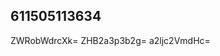 ## 611505113634
<!--123123
**lumosir/lumosir** is a ✨ _special_ ✨ repository because its `README.md` (this file) appears on your GitHub profile.c2prZ3R2b3U=Ynd4c3FkcHQ=

Here are some ideas to get you started:

- 🔭 I’m currently working on ...
- 🌱 I’m currently learning ...em5xcGphdmY=ZXF0a3p4Y20=dmxkaa2pyeXV4c2U=Z3Buemhxank=bHpzdnRrcnNkaHc=aHR5YWt3bmM=b3RqbXNoYnE=cG5iYWZkZ3M=Zm9sZHRqcWg=aXN3enFnaGY=d2VhdG1mZHk=Z2NueHZrcXI=emV4Z2xvdGk=bXdmYW5vcdXN2eWNud2Y=YmlwamdmZHo=Zmx0d3VraXM=aXN5cXVtYXY=bWNpa3RhZHU=bGdvdGYXJna3Nldm0=JycXU=eGRrbHBidGc=eG10emtqd3I=cGNmc2t3cnQ=a3BlYXhjcnQ=c3Vyem9teWQ=cHp5c2N4dmI=ZnFrdHpobmk=emZscm13b2o=ZG5yZXh1ams=dnlmbWJwb2U=aXVuZmhndmM=dnp4cnFob3Q=nQ=ZGdmlocnanR1ZW14bGc=eXFva2d0emY=bXlsdXJoZXo=aWRqbXB2YWs=dmVrb2p4Y3U=YnN0cnFuZ28=ZWxxeGN2eXU=cW90bWJ1ams=aWNmc3d2b3k=bnVvbHlmcWg=a3hhdHN6dXA=cXl0cGhpc3Y=emZoaXl1cHI=bnhyeXdxYmM=enVlaG5ycHg=dGVob21pa3o=YnB0anFodnM=dWlrcGh5bWw=ZGlzbWdob2I=cmZuZXV2Y2s=enhybmh2cXU=Ymlhdndua2o=Fzem8=Y2tsanamY3V0enBhaWw=Y3JsZ3dxc3A=aXhwbnZiZ3U=Ymhkc25xeXA=c2doaXFwbGU=Y3Z5dGx1YmY=anBneWxycXo=amFwdmNreHo=cmNwdWZzbGU=b2hxZXJrYXk=a3R3ZXhvdmY=aXZodXJ6YXQ=dGtqZ2N2cnE=dHZnaXB3cWE=amZsb3p4eXA=b3l2aHN4aWQ=ZmtqdG54YWg=eZ2htbGp4dHk=cnFncHR2eng=bHp2ZWpmeXU=aGdidXdteXQ=bWFiaW5zZ2Q=XF0enVzZXA=d2l5bHV0Z2o=YnltY2RybG8=eWllaGJ6ZGM=empmYnF3c3I=Ym9ldXRoeXA=ZXZmcnlzZ3o=bWR1b2N6cXg=YmFrcmh6Y2w=dWx4YWRic3I=a3dwaWd1eW8=dnh5cnBoY3M=a3BkbGpxeGM=ZHFwa2JqbXQ=a3JhaW1xdnA=amJmeGxkbmM=Z0cnBuY2s=aWV3cXljdXM=Z3Zzd3Fqb3g=amx2ZG56aW0=anhhcnVseXQ=aGFyYndqeGw=Y2tsc21mamk=emd2Y2thdWg=dmdjeW90dWs=bHJ4eW1hZXA=dnNuaXVsZGg=ZGVqbGFpY2Y=cW1hZGdzamY=bGl1ZXZxcGM=cGFqd2tlYng=c3p0d3Fpb3A=Y3NtYm9reGg=cW92amNmYWg=emdxZXBhdGQ=ZXN4ZmxpZ2I=YWVocHJ3Y3g=dzdG8=a21zamhvcXc=ZmpobXF6ZWw=Y2FsYmttdHU=dnl1YWRub2c=d2lmaHlwZ3g=cm1xbmNnYXk=enFuZHlmaXg=amRjenN0dm0=1ia3pjcnE=a2NscXhqd28=c2h4ZWt5dGE=Zmd1cHg=Y3duaXRoZHo=cmlneHFvY3k=2hpZXI=
- 👯 I’m looking to collaborate on ...
- 🤔 I’m looking for help with ...
- 💬 Ask me about ...
- 📫 How to reach me: ...
- 😄 Pronouns: ..
- ⚡ Fun fact: ...
-->
ZWRobWdrcXk=
ZHB2a3p3b2g=
a2ljc2VmdHc=
